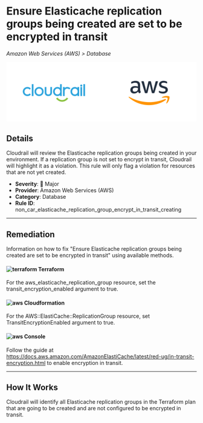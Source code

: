 # Ensure Elasticache replication groups being created are set to be encrypted in transit

*Amazon Web Services (AWS) > Database*

![Cloudrail and Amazon Web Services (AWS) logos](../images/cloudrail_aws.png)

## Details
Cloudrail will review the Elasticache replication groups being created in your environment. If a replication group is not set to encrypt in transit, Cloudrail will highlight it as a violation. This rule will only flag a violation for resources that are not yet created.

- **Severity**: 🔴 Major
- **Provider**: Amazon Web Services (AWS)
- **Category**: Database
- **Rule ID**: non_car_elasticache_replication_group_encrypt_in_transit_creating

---

## Remediation
Information on how to fix "Ensure Elasticache replication groups being created are set to be encrypted in transit" using available methods.


####  <img src="../_media/emojis/terraform.png" alt="terraform" width="20"/>  Terraform
For the aws_elasticache_replication_group resource, set the transit_encryption_enabled argument to true.








#### <img src="../_media/emojis/aws.png" alt="aws" width="20"/> Cloudformation
For the AWS::ElastiCache::ReplicationGroup resource, set TransitEncryptionEnabled argument to true.



####  <img src="../_media/emojis/aws.png" alt="aws" width="20"/> Console
Follow the guide at <https://docs.aws.amazon.com/AmazonElastiCache/latest/red-ug/in-transit-encryption.html> to enable encryption in transit.




---

## How It Works
Cloudrail will identify all Elasticache replication groups in the Terraform plan that are going to be created and are not configured to be encrypted in transit.